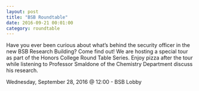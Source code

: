```yaml
---
layout: post
title: "BSB Roundtable"
date: 2016-09-21 00:01:00
category: roundtable
---
```


Have you ever been curious about what’s behind the security officer in the new BSB Research Building? Come find out! We are hosting a special tour as part of the Honors College Round Table Series.  Enjoy pizza after the tour while listening to  Professor Smaldone of the Chemistry Department discuss his research.

Wednesday, September 28, 2016 @ 12:00 -  BSB Lobby
